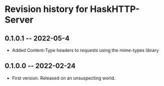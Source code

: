# Revision history for HaskHTTP-Server

## 0.1.0.1 -- 2022-05-4

* Added Content-Type headers to requests using the mime-types library

## 0.1.0.0 -- 2022-02-24

* First version. Released on an unsuspecting world.

